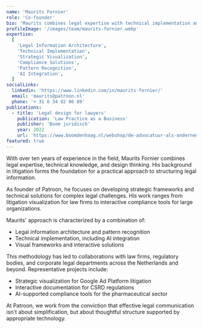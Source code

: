 ```yaml
---
name: 'Maurits Fornier'
role: 'Co-founder'
bio: 'Maurits combines legal expertise with technical implementation and design thinking. With a background in litigation, he specializes in creating strategic frameworks and technical solutions for complex legal challenges. His work focuses on making legal information more effective through thoughtful structure and technology.'
profileImage: '/images/team/maurits-fornier.webp'
expertise:
  [
    'Legal Information Architecture',
    'Technical Implementation',
    'Strategic Visualization',
    'Compliance Solutions',
    'Pattern Recognition',
    'AI Integration',
  ]
socialLinks:
  linkedin: 'https://www.linkedin.com/in/maurits-fornier/'
  email: 'maurits@patroon.nl'
  phone: '+ 31 6 34 92 96 89'
publications:
  - title: 'Legal design for lawyers'
    publication: 'Law Practice as a Business'
    publisher: 'Boom juridisch'
    year: 2022
    url: 'https://www.boomdenhaag.nl/webshop/de-advocatuur-als-onderneming-2'
featured: true
---
```


With over ten years of experience in the field, Maurits Fornier combines legal expertise, technical knowledge, and design thinking. His background in litigation forms the foundation for a practical approach to structuring legal information.

As founder of Patroon, he focuses on developing strategic frameworks and technical solutions for complex legal challenges. His work ranges from litigation visualization for law firms to interactive compliance tools for large organizations.

Maurits' approach is characterized by a combination of:

- Legal information architecture and pattern recognition
- Technical implementation, including AI integration
- Visual frameworks and interactive solutions

This methodology has led to collaborations with law firms, regulatory bodies, and corporate legal departments across the Netherlands and beyond. Representative projects include:

- Strategic visualization for Google Ad Platform litigation
- Interactive documentation for CSRD regulations
- AI-supported compliance tools for the pharmaceutical sector

At Patroon, we work from the conviction that effective legal communication isn't about simplification, but about thoughtful structure supported by appropriate technology.
